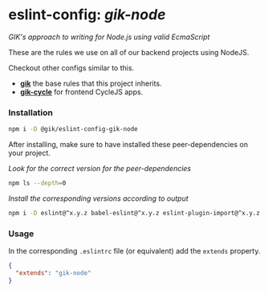 # eslint-config: *gik-node*
*GIK's approach to writing for Node.js using valid EcmaScript*

These are the rules we use on all of our backend projects using NodeJS.

Checkout other configs similar to this.

- __[gik](http://github.com/gikmx/eslint-config-gik)__ the base rules that this project inherits.
- __[gik-cycle](http://github.com/gikmx/eslint-config-gik-cycle)__ for frontend CycleJS apps.

### Installation

```bash
npm i -D @gik/eslint-config-gik-node
```

After installing, make sure to have installed these peer-dependencies on your project.

*Look for the correct version for the peer-dependencies*
``` bash
npm ls --depth=0
```

*Install the corresponding versions according to output*
``` bash
npm i -D eslint@^x.y.z babel-eslint@^x.y.z eslint-plugin-import@^x.y.z
```

### Usage

In the corresponding `.eslintrc` file (or equivalent) add the `extends` property.
``` json
{
  "extends": "gik-node"
}
```
